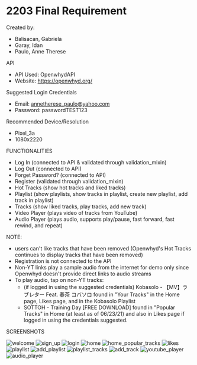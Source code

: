 # 2203 Final Requirement

Created by:
- Balisacan, Gabriela
- Garay, Idan
- Paulo, Anne Therese

API
- API Used: OpenwhydAPI
- Website: https://openwhyd.org/

Suggested Login Credentials
- Email: annetherese_paulo@yahoo.com
- Password: passwordTEST123

Recommended Device/Resolution
- Pixel_3a 
- 1080x2220

FUNCTIONALITIES
- Log In (connected to API & validated through validation_mixin)
- Log Out (connected to API)
- Forget Password? (connected to API)
- Register (validated through validation_mixin)
- Hot Tracks (show hot tracks and liked tracks)
- Playlist (show playlists, show tracks in playlist, create new playlist, add track in playlist)
- Tracks (show liked tracks, play tracks, add new track)
- Video Player (plays video of tracks from YouTube)
- Audio Player (plays audio, supports play/pause, fast forward, fast rewind, and repeat)

NOTE:
- users can't like tracks that have been removed
    (Openwhyd's Hot Tracks continues to display tracks that have been removed)
- Registration is not connected to the API
- Non-YT links play a sample audio from the internet for demo only since Openwhyd doesn't provide direct links to audio streams 
- To play audio, tap on non-YT tracks:
    - (if logged in using the suggested credentials) Kobasolo - 【MV】ラブレター Feat. 春茶 コバソロ found in "Your Tracks" in the Home page, Likes page, and in the Kobasolo Playlist 
    - SOTTOH - Training Day [FREE DOWNLOAD] found in "Popular Tracks" in Home (at least as of 06/23/21) and also in Likes page if logged in using the credentials suggested.

SCREENSHOTS

![welcome](https://user-images.githubusercontent.com/74673566/123259125-b5c51e00-d526-11eb-9a80-ab0a51be6220.png)
![sign_up](https://user-images.githubusercontent.com/74673566/123259219-d0979280-d526-11eb-8f6d-fecb9b1f7d85.png)
![login](https://user-images.githubusercontent.com/74673566/123259247-d68d7380-d526-11eb-9b7c-d90fea34f5e0.png)
![home](https://user-images.githubusercontent.com/74673566/123259260-dbeabe00-d526-11eb-8ec1-fcaaed0f356d.png)
![home_popular_tracks](https://user-images.githubusercontent.com/74673566/123259269-df7e4500-d526-11eb-8eba-2bc661d84d1a.png)
![likes](https://user-images.githubusercontent.com/74673566/123259281-e2793580-d526-11eb-98fc-85c400eda2a1.png)
![playlist](https://user-images.githubusercontent.com/74673566/123259301-e73de980-d526-11eb-9efd-c907c0dd09a1.png)
![add_playlist](https://user-images.githubusercontent.com/74673566/123259386-fae95000-d526-11eb-9e6c-73bb9cff4b94.png)
![playlist_tracks](https://user-images.githubusercontent.com/74673566/123259396-fe7cd700-d526-11eb-88ab-b1fe3664c4aa.png)
![add_track](https://user-images.githubusercontent.com/74673566/123259415-050b4e80-d527-11eb-9da6-50e0e9cad05f.png)
![youtube_player](https://user-images.githubusercontent.com/74673566/123259632-469bf980-d527-11eb-8127-d72c7b48635a.png)
![audio_player](https://user-images.githubusercontent.com/74673566/123259649-4ac81700-d527-11eb-8b89-a3b8d3b3f370.png)





